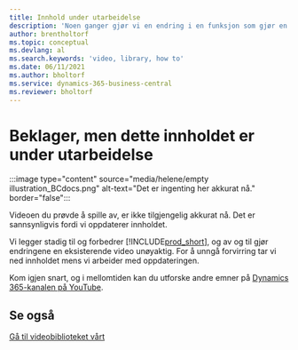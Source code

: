 ```yaml
---
title: Innhold under utarbeidelse
description: 'Noen ganger gjør vi en endring i en funksjon som gjør en video villedende, slik at vi ned videoen mens vi oppdaterer innholdet.'
author: brentholtorf
ms.topic: conceptual
ms.devlang: al
ms.search.keywords: 'video, library, how to'
ms.date: 06/11/2021
ms.author: bholtorf
ms.service: dynamics-365-business-central
ms.reviewer: bholtorf
---
```


# <a name="sorry-this-content-is-under-construction"></a>Beklager, men dette innholdet er under utarbeidelse

:::image type="content" source="media/helene/empty illustration_BCdocs.png" alt-text="Det er ingenting her akkurat nå." border="false":::

Videoen du prøvde å spille av, er ikke tilgjengelig akkurat nå. Det er sannsynligvis fordi vi oppdaterer innholdet.

Vi legger stadig til og forbedrer [!INCLUDE[prod_short](includes/prod_short.md)], og av og til gjør endringene en eksisterende video unøyaktig. For å unngå forvirring tar vi ned innholdet mens vi arbeider med oppdateringen.

Kom igjen snart, og i mellomtiden kan du utforske andre emner på [Dynamics 365-kanalen på YouTube](https://www.youtube.com/playlist?list=PLcakwueIHoT-wVFPKUtmxlqcG1kJ0oqq4).

## <a name="see-also"></a>Se også
[Gå til videobiblioteket vårt](across-videos.md)

 
